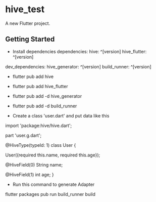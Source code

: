 # hive_test

A new Flutter project.

## Getting Started
 - Install dependencies
    dependencies:
  hive: ^[version]
  hive_flutter: ^[version]

dev_dependencies:
  hive_generator: ^[version]
  build_runner: ^[version]

  - flutter pub add hive
  - flutter pub add hive_flutter
  - flutter pub add -d hive_generator
  - flutter pub add -d build_runner

- Create a class 'user.dart' and put data like this

import 'package:hive/hive.dart';

part 'user.g.dart';

@HiveType(typeId: 1)
class User {

  User({required this.name, required this.age});

  @HiveField(0)
  String name;

  @HiveField(1)
  int age;
}

- Run this command to generate Adapter 

flutter packages pub run build_runner build



